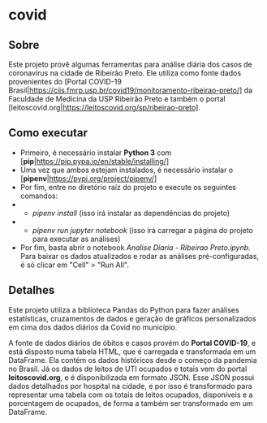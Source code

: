 # covid

## Sobre
Este projeto provê algumas ferramentas para análise diária dos casos de coronavírus na cidade de Ribeirão Preto. Ele utiliza como fonte dados provenientes do [Portal COVID-19 Brasil|https://ciis.fmrp.usp.br/covid19/monitoramento-ribeirao-preto/] da Faculdade de Medicina da USP Ribeirão Preto e também o portal [leitoscovid.org|https://leitoscovid.org/sp/ribeirao-preto].

## Como executar
* Primeiro, é necessário instalar **Python 3** com [**pip**|https://pip.pypa.io/en/stable/installing/]
* Uma vez que ambos estejam instalados, é necessário instalar o [**pipenv**|https://pypi.org/project/pipenv/]
* Por fim, entre no diretório raíz do projeto e execute os seguintes comandos:
* * *pipenv install* (isso irá instalar as dependências do projeto)
* * *pipenv run jupyter notebook* (isso irá carregar a página do projeto para executar as análises)
* Por fim, basta abrir o notebook *Analise Diaria - Ribeirao Preto.ipynb*. Para baixar os dados atualizados e rodar as análises pré-configuradas, é só clicar em "Cell" > "Run All".

## Detalhes
Este projeto utiliza a biblioteca Pandas do Python para fazer análises estatísticas, cruzamentos de dados e geração de gráficos personalizados em cima dos dados diários da Covid no município.

A fonte de dados diários de óbitos e casos provém do **Portal COVID-19**, e está disposto numa tabela HTML, que é carregada e transformada em um DataFrame. Ela contém os dados históricos desde o começo da pandemia no Brasil. Já os dados de leitos de UTI ocupados e totais vem do portal **leitoscovid.org**, e é disponibilizada em formato JSON. Esse JSON possui dados detalhados por hospital na cidade, e por isso é transformado para representar uma tabela com os totais de leitos ocupados, disponíveis e a porcentagem de ocupados, de forma a também ser transformado em um DataFrame.